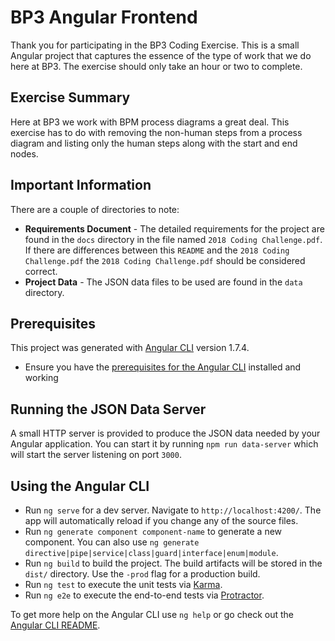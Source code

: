 # BP3 Angular Frontend
Thank you for participating in the BP3 Coding Exercise. This is a small Angular project that captures the essence of 
the type of work that we do here at BP3. The exercise should only take an hour or two to complete.

## Exercise Summary
Here at BP3 we work with BPM process diagrams a great deal. This exercise has to do with removing the non-human steps
from a process diagram and listing only the human steps along with the start and end nodes.

## Important Information
There are a couple of directories to note:
* **Requirements Document** - The detailed requirements for the project are found in the `docs` directory in the file 
named `2018 Coding Challenge.pdf`. If there are differences between this `README` and the `2018 Coding Challenge.pdf`
the `2018 Coding Challenge.pdf` should be considered correct.
* **Project Data** - The JSON data files to be used are found in the `data` directory.

## Prerequisites
This project was generated with [Angular CLI](https://github.com/angular/angular-cli) version 1.7.4.
* Ensure you have the [prerequisites for the Angular CLI](https://github.com/angular/angular-cli#prerequisites) 
installed and working

## Running the JSON Data Server
A small HTTP server is provided to produce the JSON data needed by your Angular application. You can start it by 
running `npm run data-server` which will start the server listening on port `3000`.

## Using the Angular CLI
* Run `ng serve` for a dev server. Navigate to `http://localhost:4200/`. The app will automatically reload if you 
change any of the source files.
* Run `ng generate component component-name` to generate a new component. You can also 
use `ng generate directive|pipe|service|class|guard|interface|enum|module`.
* Run `ng build` to build the project. The build artifacts will be stored in the `dist/` directory. 
Use the `-prod` flag for a production build.
* Run `ng test` to execute the unit tests via [Karma](https://karma-runner.github.io).
* Run `ng e2e` to execute the end-to-end tests via [Protractor](http://www.protractortest.org/).

To get more help on the Angular CLI use `ng help` or go check out the [Angular CLI README](https://github.com/angular/angular-cli/blob/master/README.md).
